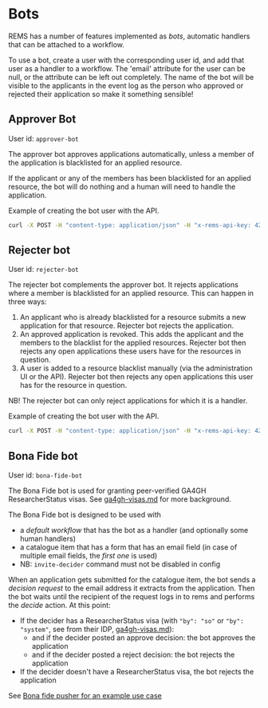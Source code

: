 # Bots

REMS has a number of features implemented as _bots_, automatic
handlers that can be attached to a workflow.

To use a bot, create a user with the corresponding user id, and add
that user as a handler to a workflow. The 'email' attribute for the
user can be null, or the attribute can be left out completely. The
name of the bot will be visible to the applicants in the event log
as the person who approved or rejected their application so make it
something sensible!

## Approver Bot

User id: `approver-bot`

The approver bot approves applications automatically, unless a member
of the application is blacklisted for an applied resource.

If the applicant or any of the members has been blacklisted for an
applied resource, the bot will do nothing and a human will need to
handle the application.

Example of creating the bot user with the API.

```sh
curl -X POST -H "content-type: application/json" -H "x-rems-api-key: 42" -H "x-rems-user-id: owner" http://localhost:3000/api/users/create --data '{"userid": "approver-bot", "name": "Approver Bot", "email": null}'
```

## Rejecter bot

User id: `rejecter-bot`

The rejecter bot complements the approver bot. It rejects applications
where a member is blacklisted for an applied resource. This can happen
in three ways:

1. An applicant who is already blacklisted for a resource submits a
   new application for that resource. Rejecter bot rejects the
   application.
2. An approved application is revoked. This adds the applicant and the
   members to the blacklist for the applied resources. Rejecter bot
   then rejects any open applications these users have for the
   resources in question.
3. A user is added to a resource blacklist manually (via the
   administration UI or the API). Rejecter bot then rejects any open
   applications this user has for the resource in question.

NB! The rejecter bot can only reject applications for which it is a
handler.

Example of creating the bot user with the API.

```sh
curl -X POST -H "content-type: application/json" -H "x-rems-api-key: 42" -H "x-rems-user-id: owner" http://localhost:3000/api/users/create --data '{"userid": "rejecter-bot", "name": "Rejecter Bot", "email": null}'
```

## Bona Fide bot

User id: `bona-fide-bot`

The Bona Fide bot is used for granting peer-verified GA4GH
ResearcherStatus visas. See [ga4gh-visas.md](ga4gh-visas.md) for more
background.

The Bona Fide bot is designed to be used with
- a _default workflow_ that has the bot as a handler (and optionally some human handlers)
- a catalogue item that has a form that has an email field (in case of multiple email fields, the _first one_ is used)
- NB: `invite-decider` command must not be disabled in config

When an application gets submitted for the catalogue item, the bot
sends a _decision request_ to the email address it extracts from the
application. Then the bot waits until the recipient of the request
logs in to rems and performs the _decide_ action. At this point:

- If the decider has a ResearcherStatus visa (with `"by": "so"` or
  `"by": "system"`, see from their IDP, [ga4gh-visas.md](ga4gh-visas.md)):
  - and if the decider posted an approve decision: the bot approves the application
  - and if the decider posted a reject decision: the bot rejects the application
- If the decider doesn't have a ResearcherStatus visa, the bot rejects the application

See [Bona fide pusher for an example use case](../resources/addons/bona-fide-pusher/README.md)

